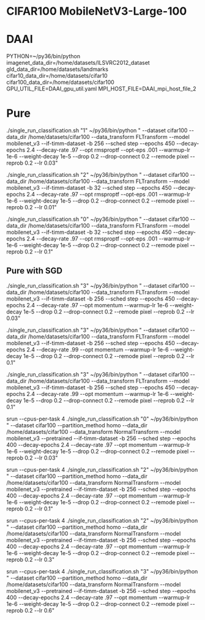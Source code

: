 # CIFAR100  MobileNetV3-Large-100


# DAAI
PYTHON=~/py36/bin/python
imagenet_data_dir=/home/datasets/ILSVRC2012_dataset
gld_data_dir=/home/datasets/landmarks
cifar10_data_dir=/home/datasets/cifar10
cifar100_data_dir=/home/datasets/cifar100
GPU_UTIL_FILE=DAAI_gpu_util.yaml
MPI_HOST_FILE=DAAI_mpi_host_file_2



# Pure
./single_run_classification.sh "1"  ~/py36/bin/python " --dataset cifar100 --data_dir /home/datasets/cifar100 --data_transform FLTransform --model mobilenet_v3 --if-timm-dataset -b 256 --sched step --epochs 450 --decay-epochs 2.4 --decay-rate .97 --opt rmsproptf --opt-eps .001 --warmup-lr 1e-6 --weight-decay 1e-5 --drop 0.2 --drop-connect 0.2 --remode pixel --reprob 0.2 --lr 0.03"

./single_run_classification.sh "2"  ~/py36/bin/python " --dataset cifar100 --data_dir /home/datasets/cifar100 --data_transform FLTransform --model mobilenet_v3 --if-timm-dataset -b 32 --sched step --epochs 450 --decay-epochs 2.4 --decay-rate .97 --opt rmsproptf --opt-eps .001 --warmup-lr 1e-6 --weight-decay 1e-5 --drop 0.2 --drop-connect 0.2 --remode pixel --reprob 0.2 --lr 0.01"

./single_run_classification.sh "0"  ~/py36/bin/python " --dataset cifar100 --data_dir /home/datasets/cifar100 --data_transform FLTransform --model mobilenet_v3 --if-timm-dataset -b 32 --sched step --epochs 450 --decay-epochs 2.4 --decay-rate .97 --opt rmsproptf --opt-eps .001 --warmup-lr 1e-6 --weight-decay 1e-5 --drop 0.2 --drop-connect 0.2 --remode pixel --reprob 0.2 --lr 0.1"


## Pure with SGD
./single_run_classification.sh "3"  ~/py36/bin/python " --dataset cifar100 --data_dir /home/datasets/cifar100 --data_transform FLTransform --model mobilenet_v3 --if-timm-dataset -b 256 --sched step --epochs 450 --decay-epochs 2.4 --decay-rate .97 --opt momentum --warmup-lr 1e-6 --weight-decay 1e-5 --drop 0.2 --drop-connect 0.2 --remode pixel --reprob 0.2 --lr 0.03"

./single_run_classification.sh "3"  ~/py36/bin/python " --dataset cifar100 --data_dir /home/datasets/cifar100 --data_transform FLTransform --model mobilenet_v3 --if-timm-dataset -b 256 --sched step --epochs 450 --decay-epochs 2.4 --decay-rate .99 --opt momentum --warmup-lr 1e-6 --weight-decay 1e-5 --drop 0.2 --drop-connect 0.2 --remode pixel --reprob 0.2 --lr 0.1"


./single_run_classification.sh "3"  ~/py36/bin/python " --dataset cifar100 --data_dir /home/datasets/cifar100 --data_transform FLTransform --model mobilenet_v3 --if-timm-dataset -b 256 --sched step --epochs 450 --decay-epochs 2.4 --decay-rate .99 --opt momentum --warmup-lr 1e-6 --weight-decay 1e-5 --drop 0.2 --drop-connect 0.2 --remode pixel --reprob 0.2 --lr 0.1"



srun --cpus-per-task 4  ./single_run_classification.sh "0" ~/py36/bin/python " --dataset cifar100 --partition_method homo --data_dir /home/datasets/cifar100 --data_transform NormalTransform --model mobilenet_v3 --pretrained --if-timm-dataset -b 256 --sched step --epochs 400 --decay-epochs 2.4 --decay-rate .97 --opt momentum --warmup-lr 1e-6 --weight-decay 1e-5 --drop 0.2 --drop-connect 0.2 --remode pixel --reprob 0.2 --lr 0.03"


srun --cpus-per-task 4  ./single_run_classification.sh "2" ~/py36/bin/python " --dataset cifar100  --partition_method homo --data_dir /home/datasets/cifar100 --data_transform NormalTransform --model mobilenet_v3 --pretrained --if-timm-dataset -b 256 --sched step --epochs 400 --decay-epochs 2.4 --decay-rate .97 --opt momentum --warmup-lr 1e-6 --weight-decay 1e-5 --drop 0.2 --drop-connect 0.2 --remode pixel --reprob 0.2 --lr 0.1"

srun --cpus-per-task 4  ./single_run_classification.sh "2" ~/py36/bin/python " --dataset cifar100 --partition_method homo --data_dir /home/datasets/cifar100 --data_transform NormalTransform --model mobilenet_v3 --pretrained --if-timm-dataset -b 256 --sched step --epochs 400 --decay-epochs 2.4 --decay-rate .97 --opt momentum --warmup-lr 1e-6 --weight-decay 1e-5 --drop 0.2 --drop-connect 0.2 --remode pixel --reprob 0.2 --lr 0.3"

srun --cpus-per-task 4  ./single_run_classification.sh "3" ~/py36/bin/python " --dataset cifar100 --partition_method homo --data_dir /home/datasets/cifar100 --data_transform NormalTransform --model mobilenet_v3 --pretrained --if-timm-dataset -b 256 --sched step --epochs 400 --decay-epochs 2.4 --decay-rate .97 --opt momentum --warmup-lr 1e-6 --weight-decay 1e-5 --drop 0.2 --drop-connect 0.2 --remode pixel --reprob 0.2 --lr 0.6"








